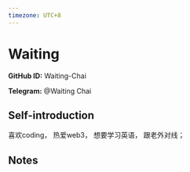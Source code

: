 ```yaml
---
timezone: UTC+8
---
```


# Waiting

**GitHub ID:** Waiting-Chai

**Telegram:** @Waiting Chai

## Self-introduction

喜欢coding， 热爱web3， 想要学习英语， 跟老外对线；

## Notes

<!-- Content_START -->


<!-- Content_END -->
